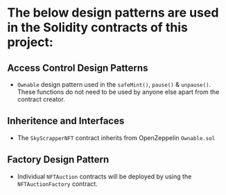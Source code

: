 # The below design patterns are used in the Solidity contracts of this project:

## Access Control Design Patterns

- `Ownable` design pattern used in the `safeMint()`, `pause()` & `unpause()`. These functions do not need to be used by anyone else apart from the contract creator. 

## Inheritence and Interfaces

- The `SkyScrapperNFT` contract inherits from OpenZeppelin `Ownable.sol`

## Factory Design Pattern

- Individual `NFTAuction` contracts will be deployed by using the `NFTAuctionFactory` contract.
